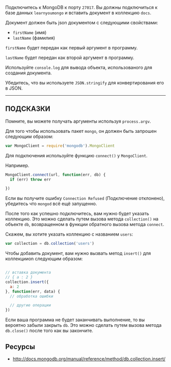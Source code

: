 Подключитесь к MongoDB к порту `27017`.
Вы должны подключиться к базе данных `learnyoumongo` и вставить документ в коллекцию `docs`.

Документ должен быть json документом с следующими свойствами:

- `firstName` (имя)
- `lastName` (фамилия)

`firstName` будет передан как первый аргумент в программу.

`lastName` будет передан как второй аргумент в программу.

Используйте `console.log` для вывода объекта, использованого для создания документа.

Убедитесь, что вы используете `JSON.stringify` для конвертирования его в JSON.

-----------------------------------------------------------
## ПОДСКАЗКИ

Помните, вы можете получать аргументы используя `process.argv`.

Для того чтобы использовать пакет `mongo`, он должен быть запрошен следующим образом:

```js
var MongoClient = require('mongodb').MongoClient
```

Для подключения используйте функцию `connect()` у `MongoClient`.

Например.

```js
MongoClient.connect(url, function(err, db) {
  if (err) throw err

})
```

Если вы получите ошибку `Connection Refused` (Подключение отклонено), убедитесь что  `mongod` 
всё ещё запущенно.

После того как успешно подключитесь, вам нужно будет указать коллекцию.
Это можно сделать путем вызова метода `collection()` на объекте `db`, возвращенном в функции
обратного вызова метода `connect`.

Скажем, вы хотите указать коллекцию с названием `users`:

```js
var collection = db.collection('users')
```

Чтобы добавить документ, вам нужно вызвать метод `insert()` для коллекцииon следующим образом:
```js

// вставка документа
// { a : 2 }
collection.insert({
  a: 2
}, function(err, data) {
  // обработка ошибки

  // другие операции
})
```

Если ваша программа не будет заканчивать выполнение, то вы вероятно забыли закрыть `db`. 
Это можно сделать путем вызова метода `db.close()` после того как вы закончите.

## Ресурсы
* http://docs.mongodb.org/manual/reference/method/db.collection.insert/
